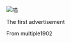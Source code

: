 ![喵](https://raw.githubusercontent.com/lktoken/OutOfMemory/master/OurOfMemory.png)

The first advertisement

From multiple1902
